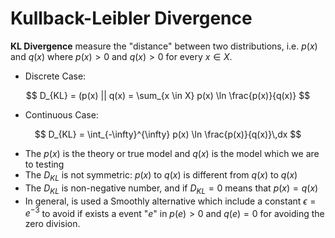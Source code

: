 # Kullback-Leibler Divergence

**KL Divergence** measure the "distance" between two distributions, i.e. $p(x)$ and $q(x)$ where $p(x) > 0$ and $q(x) > 0$ for every $x \in X$.

- Discrete Case:

$$ D_{KL} = (p(x) || q(x) = \sum_{x \in X} p(x) \ln \frac{p(x)}{q(x)} $$

- Continuous Case:

$$ D_{KL} = \int_{-\infty}^{\infty} p(x) \ln \frac{p(x)}{q(x)}\,dx $$

- The $p(x)$ is the theory or true model and $q(x)$ is the model which we are to testing
- The $D_{KL}$ is not symmetric: $p(x)$ to $q(x)$ is different from $q(x)$ to $q(x)$
- The $D_{KL}$ is non-negative number, and if $D_{KL} = 0$ means that $p(x) = q(x)$
- In general, is used a Smoothly alternative which include a constant $\epsilon = e^{-3}$ to avoid if exists a event "$e$" in $p(e) > 0$ and $q(e) = 0$ for avoiding the zero division.

